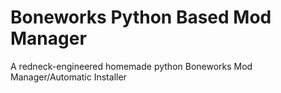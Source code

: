 # Boneworks Python Based Mod Manager
A redneck-engineered homemade python Boneworks Mod Manager/Automatic Installer

